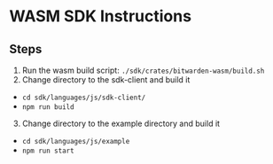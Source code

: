 # WASM SDK Instructions

## Steps

1. Run the wasm build script: `./sdk/crates/bitwarden-wasm/build.sh`
2. Change directory to the sdk-client and build it
  - `cd sdk/languages/js/sdk-client/`
  - `npm run build`
3. Change directory to the example directory and build it
  - `cd sdk/languages/js/example`
  - `npm run start`
